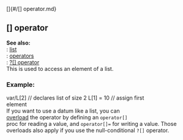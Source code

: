 []{#/[] operator.md}    
## \[\] operator    
**See also:**    
:   [list](/list)    
:   [operators](/operator)    
:   [?\[\] operator](/operator/%3f%5B%5D)    
This is used to access an element of a list.    
### Example:    
var/L\[2\] // declares list of size 2 L\[1\] = 10 // assign first    
element    
If you want to use a datum like a list, you can    
[overload](/operator/overload) the operator by defining an `operator[]`    
proc for reading a value, and `operator[]=` for writing a value. Those    
overloads also apply if you use the null-conditional `?[]` operator.  